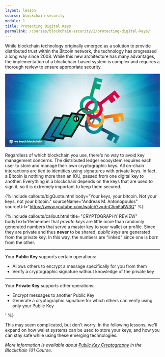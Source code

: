 ```yaml
---
layout: lesson
course: blockchain-security
module: 1
title: Protecting Digital Keys
permalink: /courses/blockchain-security/1/protecting-digital-keys/
---
```

<!-- <iframe width="1280" height="720" src="https://www.youtube.com/embed/ySOBvgc6ntI?list=PLVmd1I9lPns9tKLMAYdnUx3oiegbIg7sJ" frameborder="0" allow="accelerometer; autoplay; encrypted-media; gyroscope; picture-in-picture" allowfullscreen></iframe> -->

<span class="openingParagraph">While blockchain technology originally emerged as a solution to provide distributed trust within the Bitcoin network, the technology has progressed a long way since 2008.</span>
While this new architecture has many advantages, the implementation of a blockchain-based system is complex and requires a thorough review to ensure appropriate security.

<img src="/assets/img/courses/blockchain-security/Keys-01.jpg" alt="Keys around the Blockchain Institute logo" title="Keys"/>

Regardless of which blockchain you use, there's no way to avoid key management concerns. The distributed ledger ecosystem requires each user to store and manage their own cryptographic keys. All on-chain interactions are tied to identities using signatures with private keys. In fact, a Bitcoin is nothing more than an IOU, passed from one digital key to another. Everything in a blockchain depends on the keys that are used to sign it, so it is extremely important to keep them secured.

{% include callouts/bigQuote.html
	body="Your keys, your bitcoin. Not your keys, not your bitcoin."
	sourceName="Andreas M. Antonopoulos"
	sourceUrl="https://www.youtube.com/watch?v=dnC5mFaIW3Q"
%}

{% include callouts/callout.html
    title="CRYPTOGRAPHY REVIEW"
    bodyText='Remember that <em>private keys</em> are little more than randomly generated numbers that serve a master key to your wallet or profile. Since they are private and thus <strong>never</strong> to be shared, <em>public keys</em> are generated from the private key. In this way, the numbers are "linked" since one is born from the other. <hr>Your <b>Public Key</b> supports certain operations:<br><ul><li>Allows others to encrypt a message specifically for you from them</li><li>Verify a cryptographic signature without knowledge of the private key</li></ul> <hr>Your <b>Private Key</b> supports other operations:<br><ul><li>Encrypt messages to another Public Key</li><li>Generate a cryptographic signature for which others can verify using only your Public Key</li></ul>'
%}

This may seem complicated, but don't worry. In the following lessons, we'll expand on how wallet systems can be used to store your keys, and how you can stay safe while using these emerging technologies.

<em>More information is available about <a href="/courses/blockchain-101/02/asymmetric-encryption">Public Key Cryptography</a> in the Blockchain 101 Course.</em>
